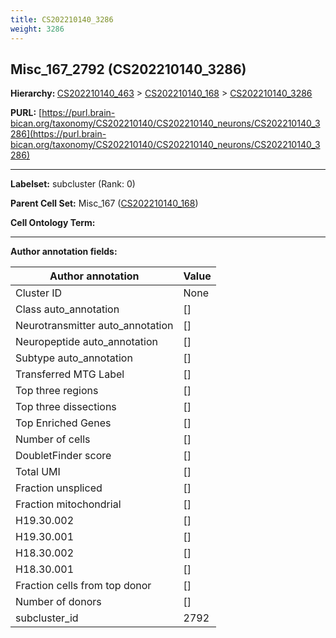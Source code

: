 ```yaml
---
title: CS202210140_3286
weight: 3286
---
```

## Misc_167_2792 (CS202210140_3286)
<b>Hierarchy: </b>
[CS202210140_463](../CS202210140_463) >
[CS202210140_168](../CS202210140_168) >
[CS202210140_3286](../CS202210140_3286)

**PURL:** [https://purl.brain-bican.org/taxonomy/CS202210140/CS202210140_neurons/CS202210140_3286](https://purl.brain-bican.org/taxonomy/CS202210140/CS202210140_neurons/CS202210140_3286)

---


**Labelset:** subcluster (Rank: 0)

**Parent Cell Set:** Misc_167 ([CS202210140_168](../CS202210140_168))



**Cell Ontology Term:** 

[MARKER GENES.]: #


---

[TRANSFERRED ANNOTATIONS.]: #


[AUTHOR ANNOTATION FIELDS.]: #


**Author annotation fields:**

| Author annotation | Value |
|-------------------|-------|
|Cluster ID|None|
|Class auto_annotation|[]|
|Neurotransmitter auto_annotation|[]|
|Neuropeptide auto_annotation|[]|
|Subtype auto_annotation|[]|
|Transferred MTG Label|[]|
|Top three regions|[]|
|Top three dissections|[]|
|Top Enriched Genes|[]|
|Number of cells|[]|
|DoubletFinder score|[]|
|Total UMI|[]|
|Fraction unspliced|[]|
|Fraction mitochondrial|[]|
|H19.30.002|[]|
|H19.30.001|[]|
|H18.30.002|[]|
|H18.30.001|[]|
|Fraction cells from top donor|[]|
|Number of donors|[]|
|subcluster_id|2792|
